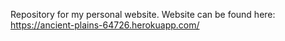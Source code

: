 Repository for my personal website. Website can be found here: https://ancient-plains-64726.herokuapp.com/
